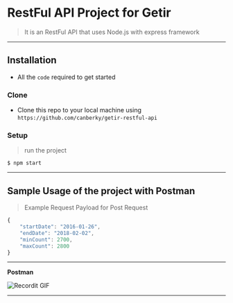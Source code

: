 # RestFul API Project for Getir

> It is an RestFul API that uses Node.js with express framework


---

## Installation

- All the `code` required to get started

### Clone

- Clone this repo to your local machine using `https://github.com/canberky/getir-restful-api`

### Setup

> run the project

```shell
$ npm start
```

---

## Sample Usage of the project with Postman

> Example Request Payload for Post Request

```javascript
{
	"startDate": "2016-01-26",
	"endDate": "2018-02-02",
	"minCount": 2700,
	"maxCount": 2800
}

```

---

**Postman**

![Recordit GIF](https://recordit.co/r8iM0hwFus.gif)

---


